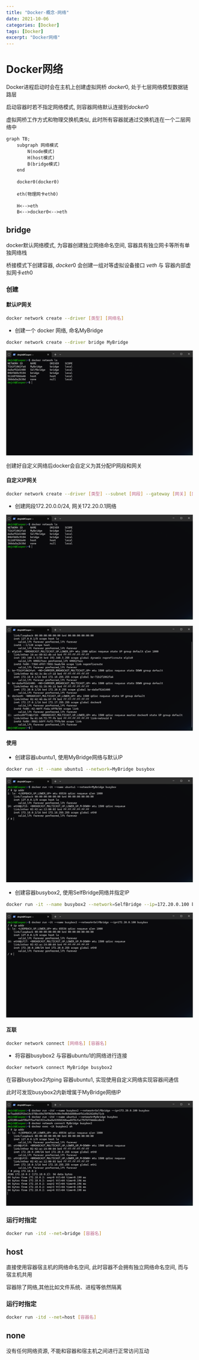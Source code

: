 ```yaml
---
title: "Docker-概念-网络"
date: 2021-10-06
categories: [Docker]
tags: [Docker]
excerpt: "Docker网络"
---
```


# Docker网络

Docker进程启动时会在主机上创建虚拟网桥 $docker0$, 处于七层网络模型数据链路层

启动容器时若不指定网络模式, 则容器网络默认连接到$docker0$

虚拟网桥工作方式和物理交换机类似, 此时所有容器就通过交换机连在一个二层网络中

```mermaid
graph TB;
    subgraph 网络模式
        N(node模式)
        H(host模式)
        B(bridge模式)
    end

    docker0(docker0)

    eth(物理网卡eth0)

    H<-->eth
    B<-->docker0<-->eth
```

## bridge

docker默认网络模式, 为容器创建独立网络命名空间, 容器具有独立网卡等所有单独网络栈

桥接模式下创建容器, $docker0$ 会创建一组对等虚拟设备接口 $veth$ 与 容器内部虚拟网卡$eth0$

### 创建

#### 默认IP网关

```sh
docker network create --driver [类型] [网络名]
```

- 创建一个 docker 网络, 命名MyBridge

```sh
docker network create --driver bridge MyBridge
```

![](/assets/SelfImgur/20241021182340.png)

创建好自定义网络后docker会自定义为其分配IP网段和网关

#### 自定义IP网关

```sh
docker network create --driver [类型] --subnet [网段] --gateway [网关] [网络名]
```

- 创建网段172.20.0.0/24, 网关172.20.0.1网络

![](/assets/SelfImgur/20241021182432.png)

![](/assets/SelfImgur/20241021182413.png)

#### 使用

- 创建容器ubuntu1, 使用MyBridge网络与默认IP

```sh
docker run -it --name ubuntu1 --network=MyBridge busybox
```

![](/assets/SelfImgur/20241021182543.png)

- 创建容器busybox2, 使用SelfBridge网络并指定IP

```sh
docker run -it --name busybox2 --network=SelfBridge --ip=172.20.0.100 busybox
```

![](/assets/SelfImgur/20241021182622.png)

#### 互联

```sh
docker network connect [网络名] [容器名]
```

- 将容器busybox2 与容器ubuntu1的网络进行连接

```sh
docker network connect MyBridge busybox2
```

在容器busybox2内ping 容器ubuntu1, 实现使用自定义网络实现容器间通信

此时可发现busybox2内新增属于MyBridge网络IP

![](/assets/SelfImgur/20241021182805.png)

### 运行时指定

```sh
docker run -itd --net=bridge [容器名]
```

## host

直接使用容器宿主机的网络命名空间, 此时容器不会拥有独立网络命名空间, 而与宿主机共用

容器除了网络,其他比如文件系统、进程等依然隔离

### 运行时指定

```sh
docker run -itd --net=host [容器名]
``` 

## none

没有任何网络资源, 不能和容器和宿主机之间进行正常访问互动
